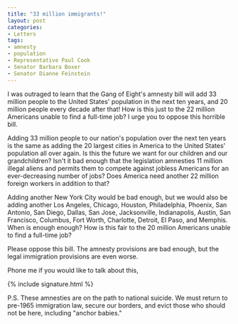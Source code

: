 ```yaml
---
title: "33 million immigrants!"
layout: post
categories:
- Letters
tags:
- amnesty
- population
- Representative Paul Cook
- Senator Barbara Boxer
- Senator Dianne Feinstein
---
```


I was outraged to learn that the Gang of Eight's amnesty bill will add 33 million people to the United States' population in the next ten years, and 20 million people every decade after that! How is this just to the 22 million Americans unable to find a full-time job? I urge you to oppose this horrible bill.  
  
Adding 33 million people to our nation's population over the next ten years is the same as adding the 20 largest cities in America to the United States' population all over again. Is this the future we want for our children and our grandchildren? Isn't it bad enough that the legislation amnesties 11 million illegal aliens and permits them to compete against jobless Americans for an ever-decreasing number of jobs? Does America need another 22 million foreign workers in addition to that?

Adding another New York City would be bad enough, but we would also be adding another Los Angeles, Chicago, Houston, Philadelphia, Phoenix, San Antonio, San Diego, Dallas, San Jose, Jacksonville, Indianapolis, Austin, San Francisco, Columbus, Fort Worth, Charlotte, Detroit, El Paso, and Memphis. When is enough enough? How is this fair to the 20 million Americans unable to find a full-time job?

Please oppose this bill. The amnesty provisions are bad enough, but the legal immigration provisions are even worse.

Phone me if you would like to talk about this,

{% include signature.html %}

P.S. These amnesties are on the path to national suicide. We must return to pre-1965 immigration law, secure our borders, and evict those who should not be here, including "anchor babies."